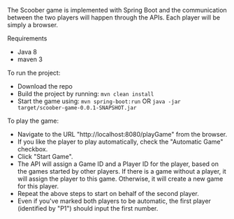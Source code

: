 The Scoober game is implemented with Spring Boot and the communication between the two players will happen through the APIs. Each player will be simply a browser.

Requirements
- Java 8
- maven 3

To run the project:

- Download the repo
- Build the project by running: `mvn clean install`
- Start the game using: `mvn spring-boot:run` OR `java -jar target/scoober-game-0.0.1-SNAPSHOT.jar`

To play the game:

- Navigate to the URL "http://localhost:8080/playGame" from the browser.
- If you like the player to play automatically, check the "Automatic Game" checkbox.
- Click "Start Game".
- The API will assign a Game ID and a Player ID for the player, based on the games started by other players. If there is a game without a player, it will assign the player to this game. Otherwise, it will create a new game for this player.
- Repeat the above steps to start on behalf of the second player.
- Even if you've marked both players to be automatic, the first player (identified by "P1") should input the first number.